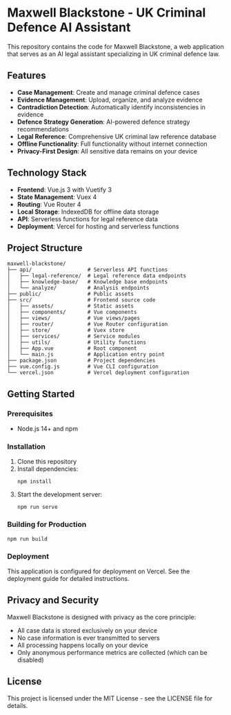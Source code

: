 # Maxwell Blackstone - UK Criminal Defence AI Assistant

This repository contains the code for Maxwell Blackstone, a web application that serves as an AI legal assistant specializing in UK criminal defence law.

## Features

- **Case Management**: Create and manage criminal defence cases
- **Evidence Management**: Upload, organize, and analyze evidence
- **Contradiction Detection**: Automatically identify inconsistencies in evidence
- **Defence Strategy Generation**: AI-powered defence strategy recommendations
- **Legal Reference**: Comprehensive UK criminal law reference database
- **Offline Functionality**: Full functionality without internet connection
- **Privacy-First Design**: All sensitive data remains on your device

## Technology Stack

- **Frontend**: Vue.js 3 with Vuetify 3
- **State Management**: Vuex 4
- **Routing**: Vue Router 4
- **Local Storage**: IndexedDB for offline data storage
- **API**: Serverless functions for legal reference data
- **Deployment**: Vercel for hosting and serverless functions

## Project Structure

```
maxwell-blackstone/
├── api/                  # Serverless API functions
│   ├── legal-reference/  # Legal reference data endpoints
│   ├── knowledge-base/   # Knowledge base endpoints
│   └── analyze/          # Analysis endpoints
├── public/               # Public assets
├── src/                  # Frontend source code
│   ├── assets/           # Static assets
│   ├── components/       # Vue components
│   ├── views/            # Vue views/pages
│   ├── router/           # Vue Router configuration
│   ├── store/            # Vuex store
│   ├── services/         # Service modules
│   ├── utils/            # Utility functions
│   ├── App.vue           # Root component
│   └── main.js           # Application entry point
├── package.json          # Project dependencies
├── vue.config.js         # Vue CLI configuration
└── vercel.json           # Vercel deployment configuration
```

## Getting Started

### Prerequisites

- Node.js 14+ and npm

### Installation

1. Clone this repository
2. Install dependencies:
   ```
   npm install
   ```
3. Start the development server:
   ```
   npm run serve
   ```

### Building for Production

```
npm run build
```

### Deployment

This application is configured for deployment on Vercel. See the deployment guide for detailed instructions.

## Privacy and Security

Maxwell Blackstone is designed with privacy as the core principle:

- All case data is stored exclusively on your device
- No case information is ever transmitted to servers
- All processing happens locally on your device
- Only anonymous performance metrics are collected (which can be disabled)

## License

This project is licensed under the MIT License - see the LICENSE file for details.
